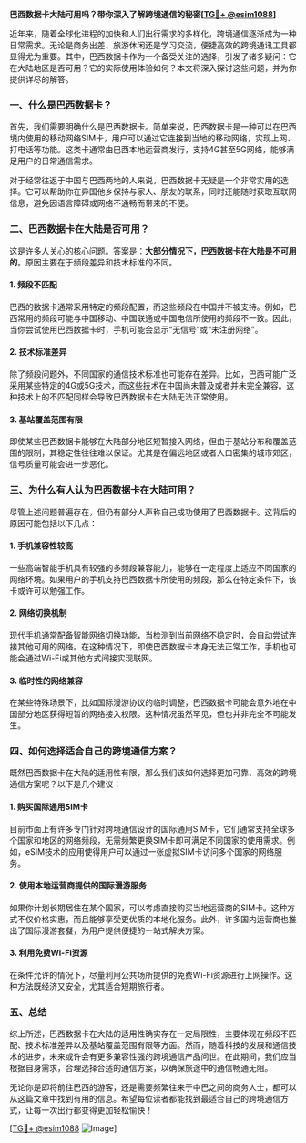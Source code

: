 **巴西数据卡大陆可用吗？带你深入了解跨境通信的秘密[[TG💪+ @esim1088](https://t.me/s/esim1088)]**

近年来，随着全球化进程的加快和人们出行需求的多样化，跨境通信逐渐成为一种日常需求。无论是商务出差、旅游休闲还是学习交流，便捷高效的跨境通讯工具都显得尤为重要。其中，巴西数据卡作为一个备受关注的选择，引发了诸多疑问：它在大陆地区是否可用？它的实际使用体验如何？本文将深入探讨这些问题，并为你提供详尽的解答。

### 一、什么是巴西数据卡？

首先，我们需要明确什么是巴西数据卡。简单来说，巴西数据卡是一种可以在巴西境内使用的移动网络SIM卡，用户可以通过它连接到当地的移动网络，实现上网、打电话等功能。这类卡通常由巴西本地运营商发行，支持4G甚至5G网络，能够满足用户的日常通信需求。

对于经常往返于中国与巴西两地的人来说，巴西数据卡无疑是一个非常实用的选择。它可以帮助你在异国他乡保持与家人、朋友的联系，同时还能随时获取互联网信息，避免因语言障碍或网络不通畅而带来的不便。

### 二、巴西数据卡在大陆是否可用？

这是许多人关心的核心问题。答案是：**大部分情况下，巴西数据卡在大陆是不可用的**。原因主要在于频段差异和技术标准的不同。

#### 1. 频段不匹配
巴西的数据卡通常采用特定的频段配置，而这些频段在中国并不被支持。例如，巴西常用的频段可能与中国移动、中国联通或中国电信所使用的频段不一致。因此，当你尝试使用巴西数据卡时，手机可能会显示“无信号”或“未注册网络”。

#### 2. 技术标准差异
除了频段问题外，不同国家的通信技术标准也可能存在差异。比如，巴西可能广泛采用某些特定的4G或5G技术，而这些技术在中国尚未普及或者并未完全兼容。这种技术上的不匹配同样会导致巴西数据卡在大陆无法正常使用。

#### 3. 基站覆盖范围有限
即使某些巴西数据卡能够在大陆部分地区短暂接入网络，但由于基站分布和覆盖范围的限制，其稳定性往往难以保证。尤其是在偏远地区或者人口密集的城市郊区，信号质量可能会进一步恶化。

### 三、为什么有人认为巴西数据卡在大陆可用？

尽管上述问题普遍存在，但仍有部分人声称自己成功使用了巴西数据卡。这背后的原因可能包括以下几点：

#### 1. 手机兼容性较高
一些高端智能手机具有较强的多频段兼容能力，能够在一定程度上适应不同国家的网络环境。如果用户的手机支持巴西数据卡所使用的频段，那么在特定条件下，该卡或许可以勉强工作。

#### 2. 网络切换机制
现代手机通常配备智能网络切换功能，当检测到当前网络不稳定时，会自动尝试连接其他可用的网络。在这种情况下，即使巴西数据卡本身无法正常工作，手机也可能会通过Wi-Fi或其他方式间接实现联网。

#### 3. 临时性的网络兼容
在某些特殊场景下，比如国际漫游协议的临时调整，巴西数据卡可能会意外地在中国部分地区获得短暂的网络接入权限。这种情况虽然罕见，但也并非完全不可能发生。

### 四、如何选择适合自己的跨境通信方案？

既然巴西数据卡在大陆的适用性有限，那么我们该如何选择更加可靠、高效的跨境通信方案呢？以下是几个建议：

#### 1. 购买国际通用SIM卡
目前市面上有许多专门针对跨境通信设计的国际通用SIM卡，它们通常支持全球多个国家和地区的网络频段，无需频繁更换SIM卡即可满足不同国家的使用需求。例如，eSIM技术的应用使得用户可以通过一张虚拟SIM卡访问多个国家的网络服务。

#### 2. 使用本地运营商提供的国际漫游服务
如果你计划长期居住在某个国家，可以考虑直接购买当地运营商的SIM卡。这种方式不仅价格实惠，而且能够享受更优质的本地化服务。此外，许多国内运营商也推出了国际漫游套餐，为用户提供便捷的一站式解决方案。

#### 3. 利用免费Wi-Fi资源
在条件允许的情况下，尽量利用公共场所提供的免费Wi-Fi资源进行上网操作。这种方法既经济又安全，尤其适合短期旅行者。

### 五、总结

综上所述，巴西数据卡在大陆的适用性确实存在一定局限性，主要体现在频段不匹配、技术标准差异以及基站覆盖范围有限等方面。然而，随着科技的发展和通信技术的进步，未来或许会有更多兼容性强的跨境通信产品问世。在此期间，我们应当根据自身需求，合理选择合适的通信方案，以确保旅途中的通信畅通无阻。

无论你是即将前往巴西的游客，还是需要频繁往来于中巴之间的商务人士，都可以从这篇文章中找到有用的信息。希望每位读者都能找到最适合自己的跨境通信方式，让每一次出行都变得更加轻松愉快！

[[TG💪+ @esim1088](https://t.me/s/esim1088) ![Image](https://i.postimg.cc/4NQfJmqS/Snipaste-2025-05-13-00-14-12.png)]